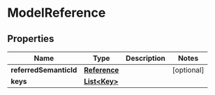 # ModelReference

## Properties
Name | Type | Description | Notes
------------ | ------------- | ------------- | -------------
**referredSemanticId** | [**Reference**](Reference.md) |  |  [optional]
**keys** | [**List&lt;Key&gt;**](Key.md) |  | 
